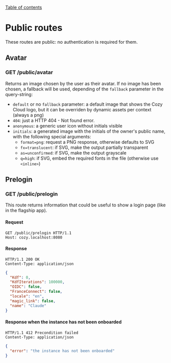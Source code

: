 [Table of contents](README.md#table-of-contents)

# Public routes

These routes are public: no authentication is required for them.

## Avatar

### GET /public/avatar

Returns an image chosen by the user as their avatar. If no image has been
chosen, a fallback will be used, depending of the `fallback` parameter in the
query-string:

- `default` or no `fallback` parameter: a default image that shows the Cozy
  Cloud logo, but it can be overriden by dynamic assets per context (always a png)
- `404`: just a HTTP 404 - Not found error.
- `anonymous`: a generic user icon without initials visible
- `initials`: a generated image with the initials of
  the owner's public name, with the following special arguments:
    - `format=png`: request a PNG response, otherwise defaults to SVG
    - `fx=translucent`: if SVG, make the output partially transparent
    - `as=unconfirmed`: if SVG, make the output grayscale
    - `q=high`: if SVG, embed the required fonts in the file (otherwise use `<inline>`)

## Prelogin

### GET /public/prelogin

This route returns information that could be useful to show a login page (like
in the flagship app).

#### Request

```http
GET /public/prelogin HTTP/1.1
Host: cozy.localhost:8080
```

#### Response

```http
HTTP/1.1 200 OK
Content-Type: application/json
```

```json
{
  "Kdf": 0,
  "KdfIterations": 100000,
  "OIDC": false,
  "FranceConnect": false,
  "locale": "en",
  "magic_link": false,
  "name": "Claude"
}
```

#### Response when the instance has not been onboarded

```http
HTTP/1.1 412 Precondition failed
Content-Type: application/json
```

```json
{
  "error": "the instance has not been onboarded"
}
```
